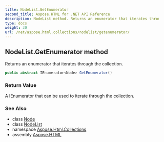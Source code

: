 ```yaml
---
title: NodeList.GetEnumerator
second_title: Aspose.HTML for .NET API Reference
description: NodeList method. Returns an enumerator that iterates through the collection
type: docs
weight: 30
url: /net/aspose.html.collections/nodelist/getenumerator/
---
```

## NodeList.GetEnumerator method

Returns an enumerator that iterates through the collection.

```csharp
public abstract IEnumerator<Node> GetEnumerator()
```

### Return Value

A IEnumerator that can be used to iterate through the collection.

### See Also

* class [Node](../../../aspose.html.dom/node/)
* class [NodeList](../)
* namespace [Aspose.Html.Collections](../../nodelist/)
* assembly [Aspose.HTML](../../../)
